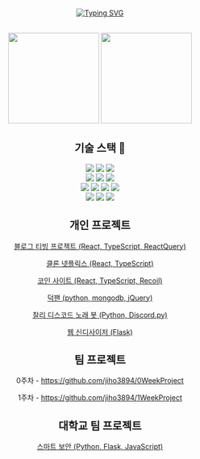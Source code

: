 <!--[![GitHub Streak](http://github-readme-streak-stats.herokuapp.com?user=jiho3894&theme=dark&date_format=%5BY.%5Dn.j&ring=DD2727)](https://git.io/streak-stats)-->

<div align="center">
<br>
    
[![Typing SVG](https://readme-typing-svg.herokuapp.com?font=Oleo+Script&size=35&color=9D9ED2&center=true&vCenter=true&duration=10000&lines=Front-end+web+developer)](https://git.io/typing-svg)

<br>
    
<div align="center">
    <img style="height: 180px" src="http://github-readme-streak-stats.herokuapp.com?user=jiho3894&theme=onedark&date_format=%5BY.%5Dn.j&fire=DD2727&ring=DD2727&currStreakNum=918FE0&dates=918FE0&sideLabels=918FE0&currStreakLabel=918FE0">
    <img style="height: 180px" src="https://github-readme-stats.vercel.app/api/top-langs/?username=jiho3894&layout=compact&show_icons=true&theme=material-           palenight&hide_border=true&bg_color=20232a&icon_color=E3E3E3A8&text_color=fff&title_color=918FE0">
</div>

## 기술 스택 📖

<div align=center> 
  <img src="https://img.shields.io/badge/typescript-%23007ACC.svg?style=for-the-badge&logo=typescript&logoColor=white">
  <img src="https://img.shields.io/badge/react-%2320232a.svg?style=for-the-badge&logo=react&logoColor=%2361DAFB">
  <img src="https://img.shields.io/badge/-Tailwind%20CSS-%2306B6D4?style=for-the-badge&logo=Tailwind&logoColor=white"">
  <br>
  <img src="https://img.shields.io/badge/html5-E34F26?style=for-the-badge&logo=html5&logoColor=white"> 
  <img src="https://img.shields.io/badge/css-1572B6?style=for-the-badge&logo=css3&logoColor=white"> 
  <img src="https://img.shields.io/badge/javascript-F7DF1E?style=for-the-badge&logo=javascript&logoColor=black">
  <br>
  <img src="https://img.shields.io/badge/java-007396?style=for-the-badge&logo=java&logoColor=white"> 
  <img src="https://img.shields.io/badge/python-3776AB?style=for-the-badge&logo=python&logoColor=white"> 
  <img src="https://img.shields.io/badge/flask-000000?style=for-the-badge&logo=flask&logoColor=white">
  <img src="https://img.shields.io/badge/mysql-4479A1?style=for-the-badge&logo=mysql&logoColor=white"> 
  <br>
  <img src="https://img.shields.io/badge/github-181717?style=for-the-badge&logo=github&logoColor=white">
  <img src="https://img.shields.io/badge/git-F05032?style=for-the-badge&logo=git&logoColor=white">
  <img src="https://img.shields.io/badge/firebase-FFCA28?style=for-the-badge&logo=firebase&logoColor=white">
  <br>
</div>

## 개인 프로젝트

[블로그 티빙 프로젝트 (React, TypeScript, ReactQuery)](https://velog.io/@jiho3894/series/TVING-%ED%81%B4%EB%A1%A0%EC%BD%94%EB%94%A9)

[클론 넷플릭스 (React, TypeScript)](https://github.com/jiho3894/kimcharley)

[코인 사이트 (React, TypeScript, Recoil)](https://jiho3894.github.io/CoinSite/) 
                                                                                                           
[덕팬 (python, mongodb, jQuery)](http://duckpan.shop/)
                               
[찰리 디스코드 노래 봇 (Python, Discord.py)](https://github.com/jiho3894/CharleyBot)

[웹 신디사이저 (Flask)](https://github.com/jiho3894/Web-Synthesizer)
                                                                                                           
## 팀 프로젝트

0주차 - https://github.com/jiho3894/0WeekProject
                                                                                                           
1주차 - https://github.com/jiho3894/1WeekProject
                                                                                                           
## 대학교 팀 프로젝트

[스마트 보안 (Python, Flask, JavaScript)](https://github.com/jiho3894/Smart-Camera)
